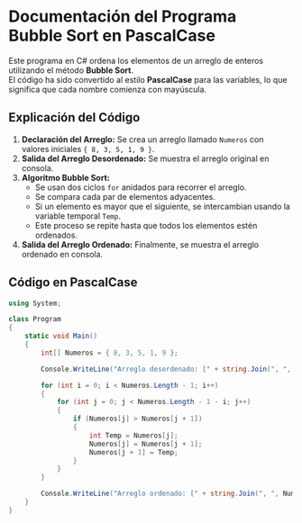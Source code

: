 # Documentación del Programa Bubble Sort en PascalCase

Este programa en C# ordena los elementos de un arreglo de enteros utilizando el método **Bubble Sort**.  
El código ha sido convertido al estilo **PascalCase** para las variables, lo que significa que cada nombre comienza con mayúscula.

## Explicación del Código

1. **Declaración del Arreglo:** Se crea un arreglo llamado `Numeros` con valores iniciales `{ 8, 3, 5, 1, 9 }`.  
2. **Salida del Arreglo Desordenado:** Se muestra el arreglo original en consola.  
3. **Algoritmo Bubble Sort:**  
   - Se usan dos ciclos `for` anidados para recorrer el arreglo.  
   - Se compara cada par de elementos adyacentes.  
   - Si un elemento es mayor que el siguiente, se intercambian usando la variable temporal `Temp`.  
   - Este proceso se repite hasta que todos los elementos estén ordenados.  
4. **Salida del Arreglo Ordenado:** Finalmente, se muestra el arreglo ordenado en consola.

## Código en PascalCase

```csharp
using System;

class Program
{
    static void Main()
    {
        int[] Numeros = { 8, 3, 5, 1, 9 };

        Console.WriteLine("Arreglo desordenado: [" + string.Join(", ", Numeros) + "]");

        for (int i = 0; i < Numeros.Length - 1; i++)
        {
            for (int j = 0; j < Numeros.Length - 1 - i; j++)
            {
                if (Numeros[j] > Numeros[j + 1])
                {
                    int Temp = Numeros[j];
                    Numeros[j] = Numeros[j + 1];
                    Numeros[j + 1] = Temp;
                }
            }
        }

        Console.WriteLine("Arreglo ordenado: [" + string.Join(", ", Numeros) + "]");
    }
}
